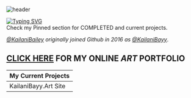 ![header](https://github.com/user-attachments/assets/68331c15-c3d6-4bd3-8aff-1f14075beff0)

[![Typing SVG](https://readme-typing-svg.demolab.com?font=Fira+Code&size=33&duration=2000&pause=1000&color=F718DC&background=FF496300&random=false&width=435&lines=✨Dat+CyberSec+Mami.✨)](https://git.io/typing-svg) <br>
Check my Pinned section for COMPLETED and current projects.

*[@KailaniBailey](https://github.com/KailaniBailey) originally joined Github in 2016 as [@KailaniBayy](https://github.com/KailaniBayy)*.

## [CLICK HERE](https://github.com/KailaniBailey/KailaniBayy.Art/) FOR MY ONLINE *ART* PORTFOLIO
|**My Current Projects**|
|-------------------|
|KailaniBayy.Art Site|
<!---
KailaniBailey/KailaniBailey is a ✨ special ✨ repository because its `README.md` (this file) appears on your GitHub profile.
You can click the Preview link to take a look at your changes.
--->
